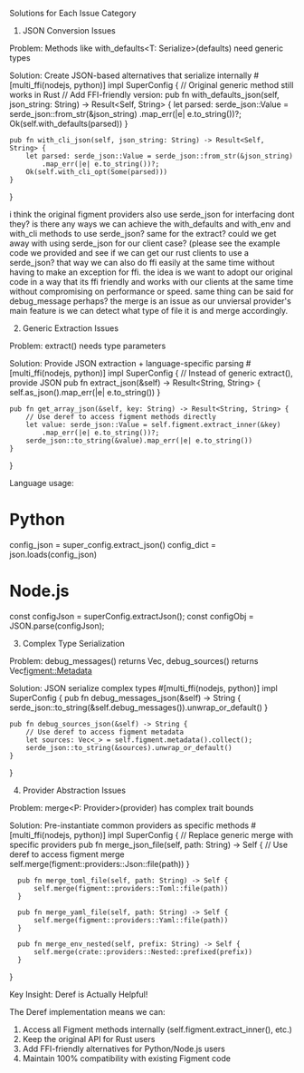 Solutions for Each Issue Category

1. JSON Conversion Issues

Problem: Methods like with_defaults<T: Serialize>(defaults) need generic types

Solution: Create JSON-based alternatives that serialize internally
#[multi_ffi(nodejs, python)]
impl SuperConfig {
// Original generic method still works in Rust
// Add FFI-friendly version:
pub fn with_defaults_json(self, json_string: String) -> Result<Self, String> {
let parsed: serde_json::Value = serde_json::from_str(&json_string)
.map_err(|e| e.to_string())?;
Ok(self.with_defaults(parsed))
}

    pub fn with_cli_json(self, json_string: String) -> Result<Self, String> {
        let parsed: serde_json::Value = serde_json::from_str(&json_string)
            .map_err(|e| e.to_string())?;
        Ok(self.with_cli_opt(Some(parsed)))
    }

}

i think the original figment providers also use serde_json for interfacing dont they? is there any ways we can achieve the with_defaults and with_env and with_cli methods to use serde_json?
same for the extract? could we get away with using serde_json for our client case? (please see the example code we provided and see if we can get our rust clients to use a serde_json? that way we can also do ffi easily at the same time without having to make an exception for ffi. the idea is we want to adopt our original code in a way that its ffi friendly and works with our clients at the same time without compromising on performance or speed.
same thing can be said for debug_message perhaps?
the merge is an issue as our unviersal provider's main feature is we can detect what type of file it is and merge accordingly.

2. Generic Extraction Issues

Problem: extract<T>() needs type parameters

Solution: Provide JSON extraction + language-specific parsing
#[multi_ffi(nodejs, python)]
impl SuperConfig {
// Instead of generic extract<T>(), provide JSON
pub fn extract_json(&self) -> Result<String, String> {
self.as_json().map_err(|e| e.to_string())
}

    pub fn get_array_json(&self, key: String) -> Result<String, String> {
        // Use deref to access figment methods directly
        let value: serde_json::Value = self.figment.extract_inner(&key)
            .map_err(|e| e.to_string())?;
        serde_json::to_string(&value).map_err(|e| e.to_string())
    }

}

Language usage:

# Python

config_json = super_config.extract_json()
config_dict = json.loads(config_json)

# Node.js

const configJson = superConfig.extractJson();
const configObj = JSON.parse(configJson);

3. Complex Type Serialization

Problem: debug_messages() returns Vec<DebugMessage>, debug_sources() returns Vec<figment::Metadata>

Solution: JSON serialize complex types
#[multi_ffi(nodejs, python)]
impl SuperConfig {
pub fn debug_messages_json(&self) -> String {
serde_json::to_string(&self.debug_messages()).unwrap_or_default()
}

    pub fn debug_sources_json(&self) -> String {
        // Use deref to access figment metadata
        let sources: Vec<_> = self.figment.metadata().collect();
        serde_json::to_string(&sources).unwrap_or_default()
    }

}

4. Provider Abstraction Issues

Problem: merge<P: Provider>(provider) has complex trait bounds

Solution: Pre-instantiate common providers as specific methods
#[multi_ffi(nodejs, python)]
impl SuperConfig {
// Replace generic merge with specific providers
pub fn merge_json_file(self, path: String) -> Self {
// Use deref to access figment merge
self.merge(figment::providers::Json::file(path))
}

      pub fn merge_toml_file(self, path: String) -> Self {
          self.merge(figment::providers::Toml::file(path))
      }

      pub fn merge_yaml_file(self, path: String) -> Self {
          self.merge(figment::providers::Yaml::file(path))
      }

      pub fn merge_env_nested(self, prefix: String) -> Self {
          self.merge(crate::providers::Nested::prefixed(prefix))
      }

}

Key Insight: Deref is Actually Helpful!

The Deref implementation means we can:

1. Access all Figment methods internally (self.figment.extract_inner(), etc.)
2. Keep the original API for Rust users
3. Add FFI-friendly alternatives for Python/Node.js users
4. Maintain 100% compatibility with existing Figment code
